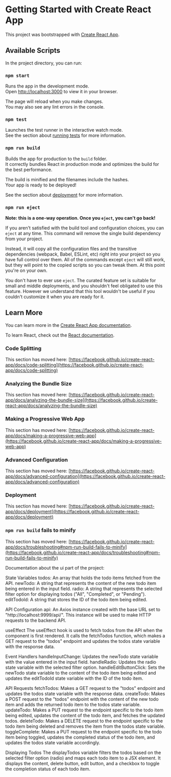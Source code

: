 # Getting Started with Create React App

This project was bootstrapped with [Create React App](https://github.com/facebook/create-react-app).

## Available Scripts

In the project directory, you can run:

### `npm start`

Runs the app in the development mode.\
Open [http://localhost:3000](http://localhost:3000) to view it in your browser.

The page will reload when you make changes.\
You may also see any lint errors in the console.

### `npm test`

Launches the test runner in the interactive watch mode.\
See the section about [running tests](https://facebook.github.io/create-react-app/docs/running-tests) for more information.

### `npm run build`

Builds the app for production to the `build` folder.\
It correctly bundles React in production mode and optimizes the build for the best performance.

The build is minified and the filenames include the hashes.\
Your app is ready to be deployed!

See the section about [deployment](https://facebook.github.io/create-react-app/docs/deployment) for more information.

### `npm run eject`

**Note: this is a one-way operation. Once you `eject`, you can't go back!**

If you aren't satisfied with the build tool and configuration choices, you can `eject` at any time. This command will remove the single build dependency from your project.

Instead, it will copy all the configuration files and the transitive dependencies (webpack, Babel, ESLint, etc) right into your project so you have full control over them. All of the commands except `eject` will still work, but they will point to the copied scripts so you can tweak them. At this point you're on your own.

You don't have to ever use `eject`. The curated feature set is suitable for small and middle deployments, and you shouldn't feel obligated to use this feature. However we understand that this tool wouldn't be useful if you couldn't customize it when you are ready for it.

## Learn More

You can learn more in the [Create React App documentation](https://facebook.github.io/create-react-app/docs/getting-started).

To learn React, check out the [React documentation](https://reactjs.org/).

### Code Splitting

This section has moved here: [https://facebook.github.io/create-react-app/docs/code-splitting](https://facebook.github.io/create-react-app/docs/code-splitting)

### Analyzing the Bundle Size

This section has moved here: [https://facebook.github.io/create-react-app/docs/analyzing-the-bundle-size](https://facebook.github.io/create-react-app/docs/analyzing-the-bundle-size)

### Making a Progressive Web App

This section has moved here: [https://facebook.github.io/create-react-app/docs/making-a-progressive-web-app](https://facebook.github.io/create-react-app/docs/making-a-progressive-web-app)

### Advanced Configuration

This section has moved here: [https://facebook.github.io/create-react-app/docs/advanced-configuration](https://facebook.github.io/create-react-app/docs/advanced-configuration)

### Deployment

This section has moved here: [https://facebook.github.io/create-react-app/docs/deployment](https://facebook.github.io/create-react-app/docs/deployment)

### `npm run build` fails to minify

This section has moved here: [https://facebook.github.io/create-react-app/docs/troubleshooting#npm-run-build-fails-to-minify](https://facebook.github.io/create-react-app/docs/troubleshooting#npm-run-build-fails-to-minify)

Documentation about the ui part of the project:

State Variables 
todos: An array that holds the todo items fetched from the API. 
newTodo: A string that represents the content of the new todo item being entered in the input field. 
radio: A string that represents the selected filter option for displaying todos ("All", "Completed", or "Pending"). 
editTodoId: A string that stores the ID of the todo item being edited. 

API Configuration 
api: An Axios instance created with the base URL set to "http://localhost:9999/api/". This instance will be used to make HTTP requests to the backend API. 

useEffect
The useEffect hook is used to fetch todos from the API when the component is first rendered. It calls the fetchTodos function, which makes a GET request to the "todos" endpoint and updates the todos state variable with the response data.

Event Handlers
handleInputChange: Updates the newTodo state variable with the value entered in the input field. 
handleRadio: Updates the radio state variable with the selected filter option.
handleEditButtonClick: Sets the newTodo state variable to the content of the todo item being edited and updates the editTodoId state variable with the ID of the todo item.

API Requests 
fetchTodos: Makes a GET request to the "todos" endpoint and updates the todos state variable with the response data. 
createTodo: Makes a POST request to the "todos" endpoint with the content of the new todo item and adds the returned todo item to the todos state variable. 
updateTodo: Makes a PUT request to the endpoint specific to the todo item being edited, updates the content of the todo item, and fetches the updated todos. 
deleteTodo: Makes a DELETE request to the endpoint specific to the todo item being deleted and removes the item from the todos state variable. 
toggleComplete: Makes a PUT request to the endpoint specific to the todo item being toggled, updates the completed status of the todo item, and updates the todos state variable accordingly. 

Displaying Todos 
The displayTodos variable filters the todos based on the selected filter option (radio) and maps each todo item to a JSX element. It displays the content, delete button, edit button, and a checkbox to toggle the completion status of each todo item.

